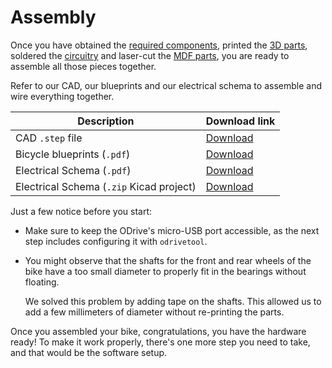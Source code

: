 # Assembly

Once you have obtained the [required components](./bom), printed the [3D parts](./3d-parts), soldered the [circuitry](./soldering) and laser-cut the [MDF parts](./laser-cutting), you are ready to assemble all those pieces together.

Refer to our CAD, our blueprints and our electrical schema to assemble and wire everything together.

| Description | Download link |
|-|-|
| CAD `.step` file | <a href="/step/complete-bicycle.step" download>Download</a> |
| Bicycle blueprints (`.pdf`) | <a href="/pdf/bicycle-blueprints.pdf" download>Download</a> |
| Electrical Schema (`.pdf`) | <a href="/pdf/electrical-schema.pdf" download>Download</a> |
| Electrical Schema (`.zip` Kicad project) | <a href="/zip/electrical-schema.zip" download>Download</a> |

Just a few notice before you start:

- Make sure to keep the ODrive's micro-USB port accessible, as the next step includes configuring it with `odrivetool`.

- You might observe that the shafts for the front and rear wheels of the bike have a too small diameter to properly fit in the bearings without floating.

    We solved this problem by adding tape on the shafts. This allowed us to add a few millimeters of diameter without re-printing the parts.

Once you assembled your bike, congratulations, you have the hardware ready! To make it work properly, there's one more step you need to take, and that would be the software setup.